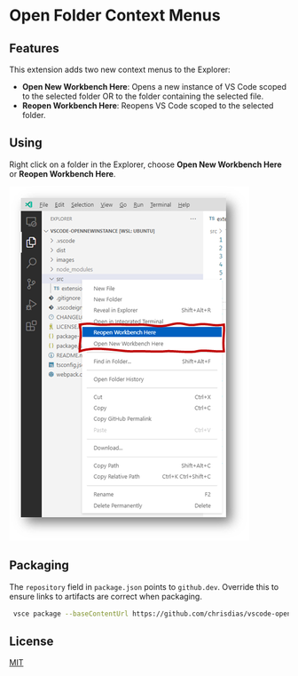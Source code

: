 # Open Folder Context Menus

## Features

This extension adds two new context menus to the Explorer:

* **Open New Workbench Here**: Opens a new instance of VS Code scoped to the selected folder OR to the folder containing the selected file.
* **Reopen Workbench Here**: Reopens VS Code scoped to the selected folder.

## Using

Right click on a folder in the Explorer, choose **Open New Workbench Here** or **Reopen Workbench Here**.

![Preview](https://github.com/chrisdias/vscode-opennewinstance/raw/HEAD/images/preview.png)


## Packaging

The `repository` field in `package.json` points to `github.dev`. Override this to ensure links to artifacts are correct when packaging.

``` bash
 vsce package --baseContentUrl https://github.com/chrisdias/vscode-opennewinstance/blob/HEAD --baseImagesUrl https://github.com/chrisdias/vscode-opennewinstance/raw/HEAD
```

## License

[MIT](https://github.com/chrisdias/vscode-opennewinstance/blob/HEAD/LICENSE.md)
